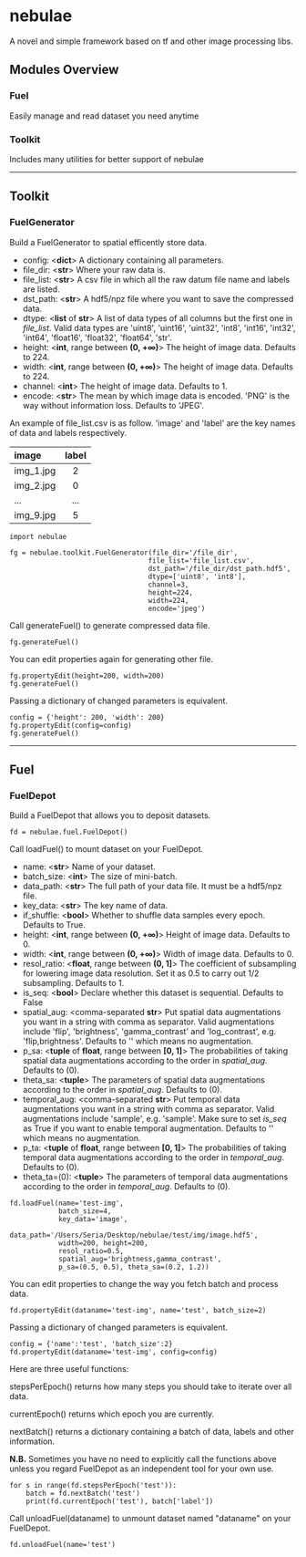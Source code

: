 # nebulae
A novel and simple framework based on tf and other image processing libs.

## Modules Overview
### Fuel
Easily manage and read dataset you need anytime
### Toolkit
Includes many utilities for better support of nebulae

---
## Toolkit
### FuelGenerator
Build a FuelGenerator to spatial efficently store data.
- config: <**dict**> A dictionary containing all parameters. 
- file_dir: <**str**> Where your raw data is.
- file_list: <**str**> A csv file in which all the raw datum file name and labels are listed.
- dst_path: <**str**> A hdf5/npz file where you want to save the compressed data.
- dtype: <**list** of **str**> A list of data types of all columns but the first one in *file_list*. Valid data types are 'uint8', 'uint16', 'uint32', 'int8', 'int16', 'int32', 'int64', 'float16', 'float32', 'float64', 'str'.
- height: <**int**, range between **(0, +∞)**> The height of image data. Defaults to 224.
- width: <**int**, range between **(0, +∞)**> The height of image data. Defaults to 224.
- channel: <**int**> The height of image data. Defaults to 1.
- encode: <**str**> The mean by which image data is encoded. 'PNG' is the way without information loss. Defaults to 'JPEG'.

An example of file_list.csv is as follow. 'image' and 'label' are the key names of data and labels respectively.

|image|label|
|:----|:---:|
|img_1.jpg|2|
|img_2.jpg|0|
|...|...|
|img_9.jpg|5|
```
import nebulae

fg = nebulae.toolkit.FuelGenerator(file_dir='/file_dir',
                                  file_list='file_list.csv',
                                  dst_path='/file_dir/dst_path.hdf5',
                                  dtype=['uint8', 'int8'],
                                  channel=3,
                                  height=224,
                                  width=224,
                                  encode='jpeg')
```
Call generateFuel() to generate compressed data file.
```
fg.generateFuel()
```
You can edit properties again for generating other file. 
```
fg.propertyEdit(height=200, width=200)
fg.generateFuel()
```
Passing a dictionary of changed parameters is equivalent.
```
config = {'height': 200, 'width': 200}
fg.propertyEdit(config=config)
fg.generateFuel()
```
---
## Fuel
### FuelDepot
Build a FuelDepot that allows you to deposit datasets.
```
fd = nebulae.fuel.FuelDepot()
```
Call loadFuel() to mount dataset on your FuelDepot.
- name: <**str**> Name of your dataset.
- batch_size: <**int**> The size of mini-batch.
- data_path: <**str**> The full path of your data file. It must be a hdf5/npz file.
- key_data: <**str**> The key name of data.
- if_shuffle: <**bool**> Whether to shuffle data samples every epoch. Defaults to True.
- height: <**int**, range between **(0, +∞)**> Height of image data. Defaults to 0.
- width: <**int**, range between **(0, +∞)**> Width of image data. Defaults to 0.
- resol_ratio: <**float**, range between **(0, 1]**> The coefficient of subsampling for lowering image data resolution. Set it as 0.5 to carry out 1/2 subsampling. Defaults to 1.
- is_seq: <**bool**> Declare whether this dataset is sequential. Defaults to False
- spatial_aug: <comma-separated **str**> Put spatial data augmentations you want in a string with comma as separator. Valid augmentations include 'flip', 'brightness', 'gamma_contrast' and 'log_contrast', e.g. 'flip,brightness'. Defaults to '' which means no augmentation.
- p_sa: <**tuple** of **float**, range between **[0, 1]**> The probabilities of taking spatial data augmentations according to the order in *spatial_aug*. Defaults to (0).
- theta_sa: <**tuple**> The parameters of spatial data augmentations according to the order in *spatial_aug*. Defaults to (0).
- temporal_aug: <comma-separated **str**> Put temporal data augmentations you want in a string with comma as separator. Valid augmentations include 'sample', e.g. 'sample'. Make sure to set *is_seq* as True if you want to enable temporal augmentation. Defaults to '' which means no augmentation.
- p_ta: <**tuple** of **float**, range between **[0, 1]**> The probabilities of taking temporal data augmentations according to the order in *temporal_aug*. Defaults to (0).
- theta_ta=(0): <**tuple**> The parameters of temporal data augmentations according to the order in *temporal_aug*. Defaults to (0).
```
fd.loadFuel(name='test-img',
            batch_size=4,
            key_data='image',
            data_path='/Users/Seria/Desktop/nebulae/test/img/image.hdf5',
            width=200, height=200,
            resol_ratio=0.5,
            spatial_aug='brightness,gamma_contrast',
            p_sa=(0.5, 0.5), theta_sa=(0.2, 1.2))
```
You can edit properties to change the way you fetch batch and process data. 
```
fd.propertyEdit(dataname='test-img', name='test', batch_size=2)
```
Passing a dictionary of changed parameters is equivalent.
```
config = {'name':'test', 'batch_size':2}
fd.propertyEdit(dataname='test-img', config=config)
```
Here are three useful functions:

stepsPerEpoch() returns how many steps you should take to iterate over all data.

currentEpoch() returns which epoch you are currently.

nextBatch() returns a dictionary containing a batch of data, labels and other information.

**N.B.** Sometimes you have no need to explicitly call the functions above unless you regard FuelDepot as an independent tool for your own use.
```
for s in range(fd.stepsPerEpoch('test')):
    batch = fd.nextBatch('test')
    print(fd.currentEpoch('test'), batch['label'])
```
Call unloadFuel(dataname) to unmount dataset named "dataname" on your FuelDepot.
```
fd.unloadFuel(name='test')
```
